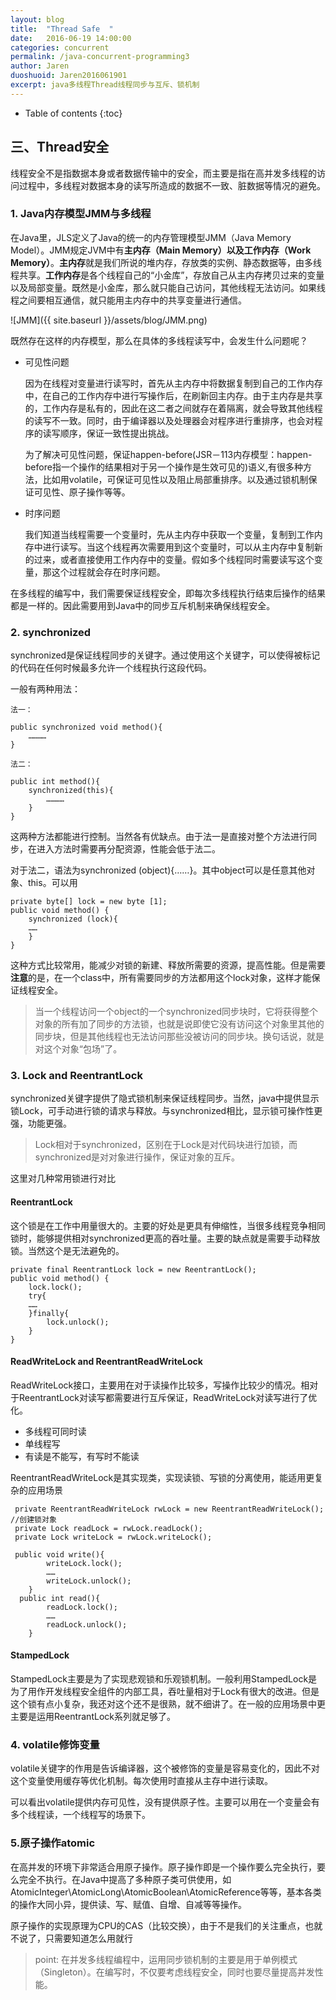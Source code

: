 ```yaml
---
layout: blog
title:  "Thread Safe  "
date:   2016-06-19 14:00:00
categories: concurrent
permalink: /java-concurrent-programming3
author: Jaren
duoshuoid: Jaren2016061901
excerpt: java多线程Thread线程同步与互斥、锁机制
---
```


* Table of contents
{:toc}





## 三、Thread安全
 线程安全不是指数据本身或者数据传输中的安全，而主要是指在高并发多线程的访问过程中，多线程对数据本身的读写所造成的数据不一致、脏数据等情况的避免。

### 1. Java内存模型JMM与多线程

在Java里，JLS定义了Java的统一的内存管理模型JMM（Java Memory Model）。JMM规定JVM中有**主内存（Main Memory）**以及**工作内存（Work Memory）**。**主内存**就是我们所说的堆内存，存放类的实例、静态数据等，由多线程共享。**工作内存**是各个线程自己的“小金库”，存放自己从主内存拷贝过来的变量以及局部变量。既然是小金库，那么就只能自己访问，其他线程无法访问。如果线程之间要相互通信，就只能用主内存中的共享变量进行通信。

 ![JMM]({{ site.baseurl }}/assets/blog/JMM.png)
 
既然存在这样的内存模型，那么在具体的多线程读写中，会发生什么问题呢？

* 可见性问题

	因为在线程对变量进行读写时，首先从主内存中将数据复制到自己的工作内存中，在自己的工作内存中进行写操作后，在刷新回主内存。由于主内存是共享的，工作内存是私有的，因此在这二者之间就存在着隔离，就会导致其他线程的读写不一致。同时，由于编译器以及处理器会对程序进行重排序，也会对程序的读写顺序，保证一致性提出挑战。
	
	为了解决可见性问题，保证happen-before(JSR－113内存模型：happen-before指一个操作的结果相对于另一个操作是生效可见的)语义,有很多种方法，比如用volatile，可保证可见性以及阻止局部重排序。以及通过锁机制保证可见性、原子操作等等。

* 时序问题

	我们知道当线程需要一个变量时，先从主内存中获取一个变量，复制到工作内存中进行读写。当这个线程再次需要用到这个变量时，可以从主内存中复制新的过来，或者直接使用工作内存中的变量。假如多个线程同时需要读写这个变量，那这个过程就会存在时序问题。
	
在多线程的编写中，我们需要保证线程安全，即每次多线程执行结束后操作的结果都是一样的。因此需要用到Java中的同步互斥机制来确保线程安全。

### 2. synchronized

synchronized是保证线程同步的关键字。通过使用这个关键字，可以使得被标记的代码在任何时候最多允许一个线程执行这段代码。

一般有两种用法：

~~~
法一：

public synchronized void method(){
	…………
}

法二：

public int method(){
	synchronized(this){
		…………
	}
}
~~~

这两种方法都能进行控制。当然各有优缺点。由于法一是直接对整个方法进行同步，在进入方法时需要再分配资源，性能会低于法二。

对于法二，语法为synchronized (object){……}。其中object可以是任意其他对象、this。可以用

~~~
private byte[] lock = new byte [1];
public void method() {
	synchronized (lock){
	……
	}
}
~~~

这种方式比较常用，能减少对锁的新建、释放所需要的资源，提高性能。但是需要**注意**的是，在一个class中，所有需要同步的方法都用这个lock对象，这样才能保证线程安全。

>当一个线程访问一个object的一个synchronized同步块时，它将获得整个对象的所有加了同步的方法锁，也就是说即使它没有访问这个对象里其他的同步块，但是其他线程也无法访问那些没被访问的同步块。换句话说，就是对这个对象“包场”了。

### 3. Lock and ReentrantLock

synchronized关键字提供了隐式锁机制来保证线程同步。当然，java中提供显示锁Lock，可手动进行锁的请求与释放。与synchronized相比，显示锁可操作性更强，功能更强。

> Lock相对于synchronized，区别在于Lock是对代码块进行加锁，而synchronized是对对象进行操作，保证对象的互斥。

这里对几种常用锁进行对比

#### ReentrantLock

这个锁是在工作中用量很大的。主要的好处是更具有伸缩性，当很多线程竞争相同锁时，能够提供相对synchronized更高的吞吐量。主要的缺点就是需要手动释放锁。当然这个是无法避免的。

~~~
private final ReentrantLock lock = new ReentrantLock();
public void method() {
	lock.lock();
	try{
	……
	}finally{
		lock.unlock();
	}
}
~~~

#### ReadWriteLock and ReentrantReadWriteLock

ReadWriteLock接口，主要用在对于读操作比较多，写操作比较少的情况。相对于ReentrantLock对读写都需要进行互斥保证，ReadWriteLock对读写进行了优化。

* 多线程可同时读
* 单线程写
* 有读是不能写，有写时不能读



 ReentrantReadWriteLock是其实现类，实现读锁、写锁的分离使用，能适用更复杂的应用场景
 
~~~
 private ReentrantReadWriteLock rwLock = new ReentrantReadWriteLock();    //创建锁对象
 private Lock readLock = rwLock.readLock();
 private Lock writeLock = rwLock.writeLock();
    
 public void write(){
        writeLock.lock();
        ……
        writeLock.unlock();
    }
  public int read(){
        readLock.lock();
        ……
        readLock.unlock();
    }
~~~

#### StampedLock

StampedLock主要是为了实现悲观锁和乐观锁机制。一般利用StampedLock是为了用作开发线程安全组件的内部工具，吞吐量相对于Lock有很大的改进。但是这个锁有点小复杂，我还对这个还不是很熟，就不细讲了。在一般的应用场景中更主要是运用ReentrantLock系列就足够了。


### 4. volatile修饰变量

volatile关键字的作用是告诉编译器，这个被修饰的变量是容易变化的，因此不对这个变量使用缓存等优化机制。每次使用时直接从主存中进行读取。

可以看出volatile提供内存可见性，没有提供原子性。主要可以用在一个变量会有多个线程读，一个线程写的场景下。

### 5.原子操作atomic

在高并发的环境下非常适合用原子操作。原子操作即是一个操作要么完全执行，要么完全不执行。在Java中提高了多种原子类可供使用，如AtomicInteger\AtomicLong\AtomicBoolean\AtomicReference等等，基本各类的操作大同小异，提供读、写、赋值、自增、自减等等操作。

原子操作的实现原理为CPU的CAS（比较交换），由于不是我们的关注重点，也就不说了，只需要知道怎么用就行

>point: 在并发多线程编程中，运用同步锁机制的主要是用于单例模式（Singleton）。在编写时，不仅要考虑线程安全，同时也要尽量提高并发性能。

